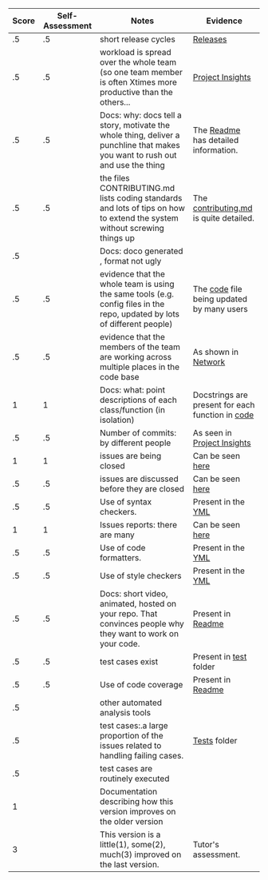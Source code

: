 | Score | Self-Assessment | Notes | Evidence |
| --- | --- | ---- | ------ |
|.5| .5|short release cycles|[Releases](https://github.com/secheaper/slashbot/releases)|
|.5| .5| workload is spread over the whole team (so one team member is often Xtimes more productive than the others...|[Project Insights](https://github.com/secheaper/slashbot/pulse)|
|.5|.5|Docs: why: docs tell a story, motivate the whole thing, deliver a punchline that makes you want to rush out and use the thing |The [Readme](https://github.com/secheaper/slashbot/blob/main/README.md) has detailed information.|
|.5|.5|the files CONTRIBUTING.md lists coding standards and lots of tips on how to extend the system without screwing things up|The [contributing.md](https://github.com/secheaper/slashbot/blob/main/CONTRIBUTING.md) is quite detailed.|
|.5| |Docs: doco generated , format not ugly  | |
|.5|.5| evidence that the whole team is using the same tools (e.g. config files in the repo, updated by lots of different people) |The [code](https://github.com/secheaper/slashbot/blob/main/code/bot.py) file being updated by many users|
|.5|.5| evidence that the members of the team are working across multiple places in the code base |As shown in [Network](https://github.com/secheaper/slashbot/network)|
|1|1|Docs: what: point descriptions of each class/function (in isolation)|Docstrings are present for each function in [code](https://github.com/secheaper/slashbot/tree/main/code)|
|.5|.5| Number of commits: by different people  |As seen in [Project Insights](https://github.com/secheaper/slashbot/pulse)|
|1|1|issues are being closed |Can be seen [here](https://github.com/secheaper/slashbot/issues?q=is%3Aissue+is%3Aclosed)|
|.5|.5| issues are discussed before they are closed |Can be seen [here](https://github.com/secheaper/slashbot/issues/6)|
|.5|.5| Use of syntax checkers. |Present in the [YML](https://github.com/secheaper/slashbot/blob/main/.github/workflows/main.yml)|
|1|1|Issues reports: there are many|Can be seen [here](https://github.com/secheaper/slashbot/issues?q=)|
|.5|.5| Use of code formatters. |Present in the [YML](https://github.com/secheaper/slashbot/blob/main/.github/workflows/main.yml)|
|.5|.5| Use of style checkers |Present in the [YML](https://github.com/secheaper/slashbot/blob/main/.github/workflows/main.yml)|
|.5|.5| Docs: short video, animated, hosted on your repo. That convinces people why they want to work on your code. |Present in [Readme](https://github.com/secheaper/slashbot/blob/main/README.md)|
|.5|.5| test cases exist  |Present in [test](https://github.com/secheaper/slashbot/tree/main/test) folder|
|.5|.5| Use of code coverage  |Present in [Readme](https://github.com/secheaper/slashbot/blob/main/README.md)|
|.5|  | other automated analysis tools  |  |
|.5|  |test cases:.a large proportion of the issues related to handling failing cases. |[Tests](https://github.com/secheaper/slashbot/tree/main/test) folder|
|.5|  |test cases are routinely executed ||
|1| |Documentation describing how this version improves on the older version| |
|3|  | This version is a little(1), some(2), much(3) improved on the last version.|Tutor's assessment.| 

